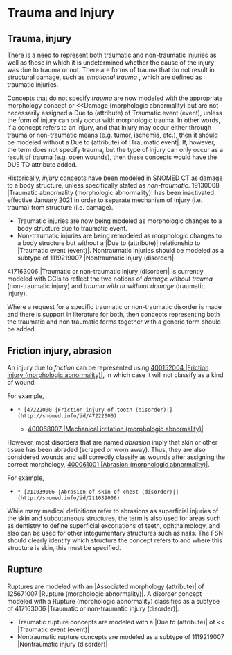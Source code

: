 # Trauma and Injury

## Trauma, injury

There is a need to represent both traumatic and non-traumatic injuries as well as those in which it is undetermined whether the cause of the injury was due to trauma or not. There are forms of trauma that do not result in structural damage, such as  _emotional trauma_ , which are defined as traumatic injuries. 

Concepts that do not specify  _trauma_ are now modeled with the appropriate morphology concept or <<Damage (morphologic abnormality) but are not necessarily assigned a Due to (attribute) of Traumatic event (event), unless the form of injury can only occur with morphologic trauma.  In other words, if a concept refers to an injury, and that injury may occur either through trauma or non-traumatic means (e.g. tumor, ischemia, etc.), then it should be modeled without a Due to (attribute) of |Traumatic event|. If, however, the term does not specify trauma, but the type of injury can only occur as a result of trauma (e.g. open wounds), then these concepts would have the DUE TO attribute added.

Historically,  _injury_ concepts have been modeled in SNOMED CT as damage to a body structure, unless specifically stated as  _non-traumatic_. 19130008 |Traumatic abnormality (morphologic abnormality)| has been inactivated effective January 2021 in order to separate mechanism of injury (i.e. trauma) from structure (i.e. damage). 

  * Traumatic injuries are now being modeled as morphologic changes to a body structure due to traumatic event.
  * Non-traumatic injuries are being remodeled as morphologic changes to a body structure but without a |Due to (attribute)| relationship to |Traumatic event (event)|. Nontraumatic injuries should be modeled as a subtype of 1119219007 |Nontraumatic injury (disorder)|.

417163006 |Traumatic or non-traumatic injury (disorder)| is currently modeled with GCIs to reflect the two notions of  _damage without trauma_ (non-traumatic injury) and  _trauma with or without damage_ (traumatic injury). 

Where a request for a specific traumatic or non-traumatic disorder is made and there is support in literature for both, then concepts representing both the traumatic and non traumatic forms together with a generic form should be added.

## Friction injury, abrasion

An injury due to  _friction_ can be represented using [400152004 |Friction injury (morphologic abnormality)|](http://snomed.info/id/400152004), in which case it will not classify as a kind of wound.

For example,

  *     * [47222000 |Friction injury of tooth (disorder)|](http://snomed.info/id/47222000)
    * [400068007 |Mechanical irritation (morphologic abnormality)|](http://snomed.info/id/400068007)

However, most disorders that are named  _abrasion_ imply that skin or other tissue has been abraded (scraped or worn away). Thus, they are also considered wounds and will correctly classify as wounds after assigning the correct morphology, [400061001 |Abrasion (morphologic abnormality)|](http://snomed.info/id/400061001). 

For example,

  *     * [211039006 |Abrasion of skin of chest (disorder)|](http://snomed.info/id/211039006)

While many medical definitions refer to abrasions as superficial injuries of the skin and subcutaneous structures, the term is also used for areas such as dentistry to define superficial excoriations of teeth, ophthalmology, and also can be used for other integumentary structures such as nails. The FSN should clearly identify which structure the concept refers to and where this structure is skin, this must be specified.

## Rupture

Ruptures are modeled with an |Associated morphology (attribute)| of 125671007 |Rupture (morphologic abnormality)|. A disorder concept modeled with a Rupture (morphologic abnormality) classifies as a subtype of 417163006 |Traumatic or non-traumatic injury (disorder)|.

  * Traumatic rupture concepts are modeled with a |Due to (attribute)| of << |Traumatic event (event)|
  * Nontraumatic rupture concepts are modeled as a subtype of 1119219007 |Nontraumatic injury (disorder)|


